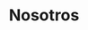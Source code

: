 ---
layout: about
permalink: /es/nosotros/
CMSeditable: false
description: Summit Advisors, liderada por expertos en finanzas y asesoría, es
  tu socio estratégico en reubicación y asesoramiento empresarial, garantizando
  transiciones eficientes y personalizadas a Andorra.
image: https://hivefive.spaces.nexudus.com/es/blog/getlargeimage?id=1414944073&w=1500
ref: nosotros
smallImage: true
title: Nosotros
language: es
---